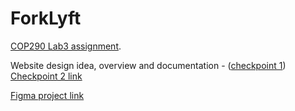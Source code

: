 # ForkLyft

[COP290 Lab3 assignment](https://docs.google.com/document/d/1D6E_k7_xSXfj-WhveC4OAntI7zJnS7L6-rN8Hh02maU/edit).

Website design idea, overview and documentation - ([checkpoint 1](https://docs.google.com/document/d/112E_C1OW0OmWgPXO6fnHfbU1gvTH_QJw4avo3g0w78I/edit))
[Checkpoint 2 link](https://docs.google.com/document/d/1EPqEDwyceqQRBalRPULYObm_gzGZ8LXe6VoAdhDXwMo/edit)

[Figma project link](https://www.figma.com/file/6XaYre2TJufrtuY0bdsaDE/ForkLyft-team-library?node-id=0%3A1&t=0M0MVAVjKCeQOYHi-1)

